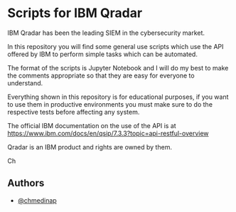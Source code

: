# Scripts for IBM Qradar

IBM Qradar has been the leading SIEM in the cybersecurity market. 

In this repository you will find some general use scripts which use the API offered by IBM to perform simple tasks which can be automated.

The format of the scripts is Jupyter Notebook and I will do my best to make the comments appropriate so that they are easy for everyone to understand.

Everything shown in this repository is for educational purposes, if you want to use them in productive environments you must make sure to do the respective tests before affecting any system.

The official IBM documentation on the use of the API is at https://www.ibm.com/docs/en/qsip/7.3.3?topic=api-restful-overview

Qradar is an IBM product and rights are owned by them.

Ch 
## Authors

- [@chmedinap](https://www.github.com/chmedinap)

